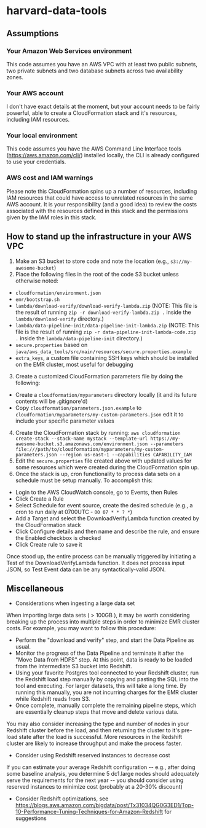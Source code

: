 # harvard-data-tools

## Assumptions

### Your Amazon Web Services environment
This code assumes you have an AWS VPC with at least two public subnets, two private subnets and two database subnets across two availability zones.

### Your AWS account
I don't have exact details at the moment, but your account needs to be fairly powerful, able to create a CloudFormation stack and it's resources, including IAM resources.

### Your local environment
This code assumes you have the AWS Command Line Interface tools (https://aws.amazon.com/cli/) installed locally, the CLI is already configured to use your credentials.

### AWS cost and IAM warnings
Please note this CloudFormation spins up a number of resources, including IAM resources that could have access to unrelated resources in the same AWS account. It is your responsibility (and a good idea) to review the costs associated with the resources defined in this stack and the permissions given by the IAM roles in this stack.

## How to stand up the infrastructure in your AWS VPC

1. Make an S3 bucket to store code and note the location (e.g., `s3://my-awesome-bucket`)
2. Place the following files in the root of the code S3 bucket unless otherwise noted:
  * `cloudformation/environment.json`
  * `emr/bootstrap.sh`
  * `lambda/download-verify/download-verify-lambda.zip` (NOTE: This file is the result of running `zip -r download-verify-lambda.zip .` inside the `lambda/download-verify` directory.)
  * `lambda/data-pipeline-init/data-pipeline-init-lambda.zip` (NOTE: This file is the result of running `zip -r data-pipeline-init-lambda-code.zip .` inside the `lambda/data-pipeline-init` directory.)
  * `secure.properties` based on `java/aws_data_tools/src/main/resources/secure.properties.example`
  * `extra_keys`, a custom file containing SSH keys which should be installed on the EMR cluster, most useful for debugging
3. Create a customized CloudFormation parameters file by doing the following:
  * Create a `cloudformation/myparameters` directory locally (it and its future contents will be .gitignore'd)
  * Copy `cloudformation/parameters.json.example` to `cloudformation/myparameters/my-custom-parameters.json` edit it to include your specific parameter values
4. Create the CloudFormation stack by running:
```aws cloudformation create-stack --stack-name mystack --template-url https://my-awesome-bucket.s3.amazonaws.com/environment.json --parameters file:///path/to/cloudformation/myparameters/my-custom-parameters.json --region us-east-1 --capabilities CAPABILITY_IAM```
5. Edit the `secure.properties` file created above with updated values for some resources which were created during the CloudFormation spin up.
6. Once the stack is up, cron functionality to process data sets on a schedule must be setup manually. To accomplish this:
  * Login to the AWS CloudWatch console, go to Events, then Rules
  * Click Create a Rule
  * Select Schedule for event source, create the desired schedule (e.g., a cron to run daily at 0700UTC - `00 07 * * ? *`)
  * Add a Target and select the DownloadVerifyLambda function created by the CloudFormation stack
  * Click Configure details and then name and describe the rule, and ensure the Enabled checkbox is checked
  * Click Create rule to save it

Once stood up, the entire process can be manually triggered by initiating a Test of the DownloadVerifyLambda function. It does not process input JSON, so Test Event data can be any syntactically-valid JSON.

## Miscellaneous

* Considerations when ingesting a large data set

When importing large data sets ( > 100GB ), it may be worth considering breaking up the process into multiple steps in order to minimize EMR cluster costs. For example, you may want to follow this procedure:
 * Perform the "download and verify" step, and start the Data Pipeline as usual.
 * Monitor the progress of the Data Pipeline and terminate it after the "Move Data from HDFS" step. At this point, data is ready to be loaded from the intermediate S3 bucket into Redshift.
 * Using your favorite Postgres tool connected to your Redshift cluster, run the Redshift load step manually by copying and pasting the SQL into the tool and executing. For larger datasets, this will take a long time. By running this manually, you are not incurring charges for the EMR cluster while Redshift reads from S3.
 * Once complete, manually complete the remaining pipeline steps, which are essentially cleanup steps that move and delete various data.

You may also consider increasing the type and number of nodes in your Redshift cluster before the load, and then returning the cluster to it's pre-load state after the load is successful. More resources in the Redshift cluster are likely to increase throughput and make the process faster.

* Consider using Redshift reserved instances to decrease cost

If you can estimate your average Redshift configuration -- e.g., after doing some baseline analysis, you determine 5 dc1.large nodes should adequately serve the requirements for the next year -- you should consider using reserved instances to minimize cost (probably at a 20-30% discount)

* Consider Redshift optimizations, see https://blogs.aws.amazon.com/bigdata/post/Tx31034QG0G3ED1/Top-10-Performance-Tuning-Techniques-for-Amazon-Redshift for suggestions
